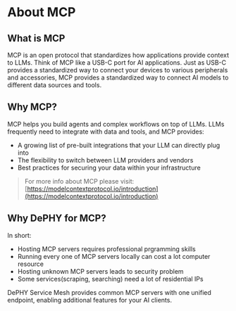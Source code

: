# About MCP

## What is MCP

MCP is an open protocol that standardizes how applications provide context to LLMs. Think of MCP like a USB-C port for AI applications. Just as USB-C provides a standardized way to connect your devices to various peripherals and accessories, MCP provides a standardized way to connect AI models to different data sources and tools.

## Why MCP?

MCP helps you build agents and complex workflows on top of LLMs. LLMs frequently need to integrate with data and tools, and MCP provides:

* A growing list of pre-built integrations that your LLM can directly plug into
* The flexibility to switch between LLM providers and vendors
* Best practices for securing your data within your infrastructure

> For more info about MCP please visit: [https://modelcontextprotocol.io/introduction](https://modelcontextprotocol.io/introduction)

## Why DePHY for MCP?

In short:

* Hosting MCP servers requires professional prgramming skills
* Running every one of MCP servers locally can cost a lot computer resource
* Hosting unknown MCP servers leads to security problem
* Some services(scraping, searching) need a lot of residential IPs

DePHY Service Mesh provides common MCP servers with one unified endpoint, enabling additional features for your AI clients.
